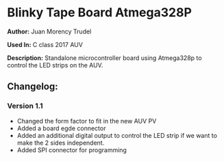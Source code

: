 # Blinky Tape Board Atmega328P

__Author:__ Juan Morency Trudel

__Used In:__ C class 2017 AUV

__Description:__ Standalone microcontroller board using Atmega328p to control the LED strips on the AUV.

## Changelog:

### Version 1.1
- Changed the form factor to fit in the new AUV PV
- Added a board egde connector
- Added an additional digital output to control the LED strip if we want to make the 2 sides independent.
- Added SPI connector for programming

